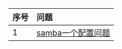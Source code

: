序号|问题
--|:--
1|[samba一个配置问题](https://github.com/hey-monster/hello-world/blob/master/question/samba%E4%B8%80%E4%B8%AA%E9%85%8D%E7%BD%AE%E9%97%AE%E9%A2%98.txt)
